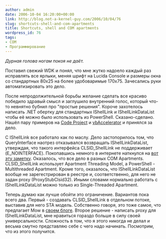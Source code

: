 ```yaml
---
author: admin
date: 2006-10-04 16:20:00+00:00
link: http://blog.not-a-kernel-guy.com/2006/10/04/76
slug: shortcuts-shell-and-com-apartments
title: Shortcuts, shell and COM apartments
wordpress_id: 76
tags:
- COM
- Программирование
---
```


_Дурная голова ногам покоя не даёт._

Поставил свежий WDK и понял, что мне жутко надоело каждый раз исправлять все ярлыки, меняя шрифт на Lucida Console и размеры окна со стандартных 80x25 на более удобоваримые 170x75. Зачесались руки автоматизировать это дело. 

После непродолжительной борьбы желание сделать все красиво победило здравый смысл и заглушило внутренний голос, который что-то невнятно бубнил про "простые решения". Короче захотелось написать .NET обертку для стандартных IShellLink и IShellLinkDataList чтобы её можно было использовать из PowerShell. Сказано-сделано. Нашёл пару примеров на [Code Project](http://www.codeproject.com/managedcpp/mcppshortcuts.asp) и [vbAccelerator](http://vbaccelerator.com/home/NET/Code/Libraries/Shell_Projects/Creating_and_Modifying_Shortcuts/article.asp) и принялся за дело. 

С IShellLink все работало как по маслу. Дело застопорилось том, что QueryInterface наотрез отказывался возвращать IShellLinkDataList, утверждая, что такого интерфейса CLSID_ShellLink не поддерживает (E_NOINTERFACE). Покопавшись немного в интернете наткнулся на [вот эту заметку](http://blogs.msdn.com/oldnewthing/archive/2004/12/13/281910.aspx). Оказалось, что все дело в разных COM Apartments. CLSID_ShellLink использует Apartment Threading Model, а PowerShell - Multithreaded Apartment. Кроме того, оказалось, что IShellLinkDataList вообще не зарегестрирован в реестре и, соответственно, для него не задан proxy (ProxyStubClsid32). Иными словами нормально работать с IShellLinkDataList можно только из Single-Threaded Apartment.

Теперь думаю как лучше обойти это ограничение. Вариантов пока всего два. Первый - создавать CLSID_ShellLink в отдельном потоке, выставив для него STA модель. Собственно говоря, это тоже самое, что предлагает Mow в [своем блоге](http://mow001.blogspot.com/2005/10/msh-clipboard-use-workaround.html). Второе решение - написать proxy для IShellLinkDataList, мне нравиться гораздо больше в силу своей универсальности. Сложность в том, что я этого никогда не делал и весьма смутно представляю себе с чего надо начинать. Посмотрим, что из этого получится.

